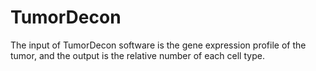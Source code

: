 # TumorDecon
The input of TumorDecon software is the gene expression profile of the tumor, and the output is the relative number of each cell type. 
